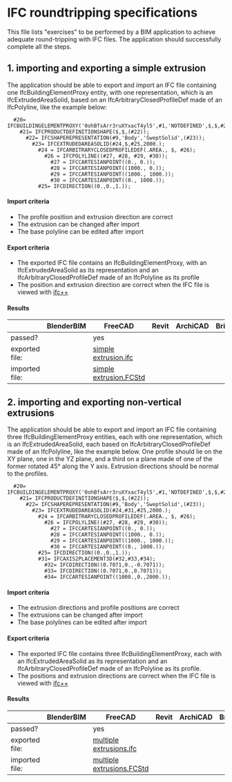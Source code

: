 # IFC roundtripping specifications

This file lists "exercises" to be performed by a BIM application to achieve adequate round-tripping 
with IFC files. The application should successfully complete all the steps.



## 1. importing and exporting a simple extrusion

The application should be able to export and import an IFC file containing one IfcBuildingElementProxy 
entity, with one representation, which is an IfcExtrudedAreaSolid, based on an IfcArbitraryClosedProfileDef
made of an IfcPolyline, like the example below:

```
  #20= IFCBUILDINGELEMENTPROXY('0ohBfsArr3ruXYxacT4yl5',#1,'NOTDEFINED',$,$,#2,#21,$,.NOTDEFINED.);
    #21= IFCPRODUCTDEFINITIONSHAPE($,$,(#22));
      #22= IFCSHAPEREPRESENTATION(#9,'Body','SweptSolid',(#23));
        #23= IFCEXTRUDEDAREASOLID(#24,$,#25,2000.);
          #24 = IFCARBITRARYCLOSEDPROFILEDEF(.AREA., $, #26);
            #26 = IFCPOLYLINE((#27, #28, #29, #30));
              #27 = IFCCARTESIANPOINT((0., 0.));
              #28 = IFCCARTESIANPOINT((1000., 0.));
              #29 = IFCCARTESIANPOINT((1000., 1000.));
              #30 = IFCCARTESIANPOINT((0., 1000.));
          #25= IFCDIRECTION((0.,0.,1.));
```

#### Import criteria

* The profile position and extrusion direction are correct
* The extrusion can be changed after import
* The base polyline can be edited after import

#### Export criteria

* The exported IFC file contains an IfcBuildingElementProxy, with an IfcExtrudedAreaSolid as its representation and an IfcArbitraryClosedProfileDef made of an IfcPolyline as its profile
* The position and extrusion direction are correct when the IFC file is viewed with [ifc++](http://ifcquery.com)

#### Results

|                | BlenderBIM | FreeCAD                                                      | Revit | ArchiCAD | BricsCAD |
| -------------- | ---------- | ------------------------------------------------------------ | ----- | -------- | -------- |
| passed?        |            | yes                                                          |       |          |          |
| exported file: |            | [simple extrusion.ifc](Specifications%20test%20files/Roundtrip%20Results/simple%20extrusion.ifc) |       |          |          |
| imported file: |            | [simple extrusion.FCStd](Specifications%20test%20files/Roundtrip%20Results/simple%20extrusion.FCStd) |       |          |          |



## 2. importing and exporting non-vertical extrusions

The application should be able to export and import an IFC file containing three IfcBuildingElementProxy entities, each with one representation, which is an IfcExtrudedAreaSolid, each based on IfcArbitraryClosedProfileDef made of an IfcPolyline, like the example below. One profile should lie on the XY plane, one in the YZ plane, and a third on a plane made of one of the former rotated 45° along the Y axis. Extrusion directions should be normal to the profiles.

```
  #20= IFCBUILDINGELEMENTPROXY('0ohBfsArr3ruXYxacT4yl5',#1,'NOTDEFINED',$,$,#2,#21,$,.NOTDEFINED.);
    #21= IFCPRODUCTDEFINITIONSHAPE($,$,(#22));
      #22= IFCSHAPEREPRESENTATION(#9,'Body','SweptSolid',(#23));
        #23= IFCEXTRUDEDAREASOLID(#24,#31,#25,2000.);
          #24 = IFCARBITRARYCLOSEDPROFILEDEF(.AREA., $, #26);
            #26 = IFCPOLYLINE((#27, #28, #29, #30));
              #27 = IFCCARTESIANPOINT((0., 0.));
              #28 = IFCCARTESIANPOINT((1000., 0.));
              #29 = IFCCARTESIANPOINT((1000., 1000.));
              #30 = IFCCARTESIANPOINT((0., 1000.));
          #25= IFCDIRECTION((0.,0.,1.));
          #31= IFCAXIS2PLACEMENT3D(#32,#33,#34);
            #32= IFCDIRECTION((0.7071,0.,-0.7071));
            #33= IFCDIRECTION((0.7071,0.,0.7071));
            #34= IFCCARTESIANPOINT((1000.,0.,2000.));
```

#### Import criteria

* The extrusion directions and profile positions are correct
* The extrusions can be changed after import
* The base polylines can be edited after import

#### Export criteria

* The exported IFC file contains three IfcBuildingElementProxy, each with an IfcExtrudedAreaSolid as its representation and an IfcArbitraryClosedProfileDef made of an IfcPolyline as its profile.
* The positions and extrusion directions are correct when the IFC file is viewed with [ifc++](http://ifcquery.com)

#### Results

|                | BlenderBIM | FreeCAD                                                      | Revit | ArchiCAD | BricsCAD |
| -------------- | ---------- | ------------------------------------------------------------ | ----- | -------- | -------- |
| passed?        |            | yes                                                          |       |          |          |
| exported file: |            | [multiple extrusions.ifc](Specifications%20test%20files/Roundtrip%20Results/multiple%20extrusions.ifc) |       |          |          |
| imported file: |            | [multiple extrusions.FCStd](Specifications%20test%20files/Roundtrip%20Results/multiple%20extrusions.FCStd) |       |          |          |



